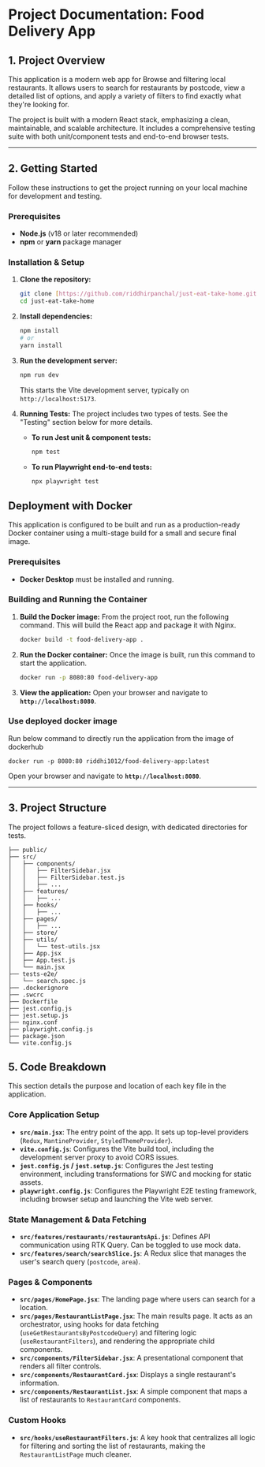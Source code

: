 # Project Documentation: Food Delivery App

## 1. Project Overview

This application is a modern web app for Browse and filtering local restaurants. It allows users to search for restaurants by postcode, view a detailed list of options, and apply a variety of filters to find exactly what they're looking for.

The project is built with a modern React stack, emphasizing a clean, maintainable, and scalable architecture. It includes a comprehensive testing suite with both unit/component tests and end-to-end browser tests.

---

## 2. Getting Started

Follow these instructions to get the project running on your local machine for development and testing.

### Prerequisites

- **Node.js** (v18 or later recommended)
- **npm** or **yarn** package manager

### Installation & Setup

1.  **Clone the repository:**

    ```bash
    git clone [https://github.com/riddhirpanchal/just-eat-take-home.git](https://github.com/riddhirpanchal/just-eat-take-home.git)
    cd just-eat-take-home
    ```

2.  **Install dependencies:**

    ```bash
    npm install
    # or
    yarn install
    ```

3.  **Run the development server:**

    ```bash
    npm run dev
    ```

    This starts the Vite development server, typically on `http://localhost:5173`.

4.  **Running Tests:**
    The project includes two types of tests. See the "Testing" section below for more details.
    - **To run Jest unit & component tests:**
      ```bash
      npm test
      ```
    - **To run Playwright end-to-end tests:**
      ```bash
      npx playwright test
      ```

## Deployment with Docker

This application is configured to be built and run as a production-ready Docker container using a multi-stage build for a small and secure final image.

### Prerequisites

* **Docker Desktop** must be installed and running.

### Building and Running the Container

1.  **Build the Docker image:**
    From the project root, run the following command. This will build the React app and package it with Nginx.
    ```bash
    docker build -t food-delivery-app .
    ```

2.  **Run the Docker container:**
    Once the image is built, run this command to start the application.
    ```bash
    docker run -p 8080:80 food-delivery-app
    ```

3.  **View the application:**
    Open your browser and navigate to **`http://localhost:8080`**.   


### Use deployed docker image

Run below command to directly run the application from the image of dockerhub

```
docker run -p 8080:80 riddhi1012/food-delivery-app:latest
```

Open your browser and navigate to **`http://localhost:8080`**.   
 
---

## 3. Project Structure

The project follows a feature-sliced design, with dedicated directories for tests.

```
├── public/
├── src/
│   ├── components/
│   │   ├── FilterSidebar.jsx
│   │   ├── FilterSidebar.test.js
│   │   ├── ...
│   ├── features/
│   │   ├── ...
│   ├── hooks/
│   │   ├── ...
│   ├── pages/
│   │   ├── ...
│   ├── store/
│   ├── utils/
│   │   └── test-utils.jsx
│   ├── App.jsx
│   ├── App.test.js
│   └── main.jsx
├── tests-e2e/
│   └── search.spec.js
├── .dockerignore
├── .swcrc
├── Dockerfile             
├── jest.config.js
├── jest.setup.js
├── nginx.conf             
├── playwright.config.js
├── package.json
└── vite.config.js
```

## 5. Code Breakdown

This section details the purpose and location of each key file in the application.

### Core Application Setup

- **`src/main.jsx`**: The entry point of the app. It sets up top-level providers (`Redux`, `MantineProvider`, `StyledThemeProvider`).
- **`vite.config.js`**: Configures the Vite build tool, including the development server proxy to avoid CORS issues.
- **`jest.config.js` / `jest.setup.js`**: Configures the Jest testing environment, including transformations for SWC and mocking for static assets.
- **`playwright.config.js`**: Configures the Playwright E2E testing framework, including browser setup and launching the Vite web server.

### State Management & Data Fetching

- **`src/features/restaurants/restaurantsApi.js`**: Defines API communication using RTK Query. Can be toggled to use mock data.
- **`src/features/search/searchSlice.js`**: A Redux slice that manages the user's search query (`postcode`, `area`).

### Pages & Components

- **`src/pages/HomePage.jsx`**: The landing page where users can search for a location.
- **`src/pages/RestaurantListPage.jsx`**: The main results page. It acts as an orchestrator, using hooks for data fetching (`useGetRestaurantsByPostcodeQuery`) and filtering logic (`useRestaurantFilters`), and rendering the appropriate child components.
- **`src/components/FilterSidebar.jsx`**: A presentational component that renders all filter controls.
- **`src/components/RestaurantCard.jsx`**: Displays a single restaurant's information.
- **`src/components/RestaurantList.jsx`**: A simple component that maps a list of restaurants to `RestaurantCard` components.

### Custom Hooks

- **`src/hooks/useRestaurantFilters.js`**: A key hook that centralizes all logic for filtering and sorting the list of restaurants, making the `RestaurantListPage` much cleaner.

